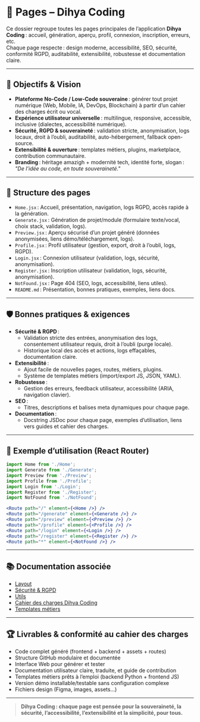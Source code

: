 # 📄 Pages – Dihya Coding

Ce dossier regroupe toutes les pages principales de l’application **Dihya Coding** : accueil, génération, aperçu, profil, connexion, inscription, erreurs, etc.  
Chaque page respecte : design moderne, accessibilité, SEO, sécurité, conformité RGPD, auditabilité, extensibilité, robustesse et documentation claire.

---

## 🚀 Objectifs & Vision

- **Plateforme No-Code / Low-Code souveraine** : générer tout projet numérique (Web, Mobile, IA, DevOps, Blockchain) à partir d’un cahier des charges écrit ou vocal.
- **Expérience utilisateur universelle** : multilingue, responsive, accessible, inclusive (dialectes, accessibilité numérique).
- **Sécurité, RGPD & souveraineté** : validation stricte, anonymisation, logs locaux, droit à l’oubli, auditabilité, auto-hébergement, fallback open-source.
- **Extensibilité & ouverture** : templates métiers, plugins, marketplace, contribution communautaire.
- **Branding** : héritage amazigh + modernité tech, identité forte, slogan : _"De l’idée au code, en toute souveraineté."_

---

## 📁 Structure des pages

- `Home.jsx` : Accueil, présentation, navigation, logs RGPD, accès rapide à la génération.
- `Generate.jsx` : Génération de projet/module (formulaire texte/vocal, choix stack, validation, logs).
- `Preview.jsx` : Aperçu sécurisé d’un projet généré (données anonymisées, liens démo/téléchargement, logs).
- `Profile.jsx` : Profil utilisateur (gestion, export, droit à l’oubli, logs, RGPD).
- `Login.jsx` : Connexion utilisateur (validation, logs, sécurité, anonymisation).
- `Register.jsx` : Inscription utilisateur (validation, logs, sécurité, anonymisation).
- `NotFound.jsx` : Page 404 (SEO, logs, accessibilité, liens utiles).
- `README.md` : Présentation, bonnes pratiques, exemples, liens docs.

---

## 🛡️ Bonnes pratiques & exigences

- **Sécurité & RGPD** :  
  - Validation stricte des entrées, anonymisation des logs, consentement utilisateur requis, droit à l’oubli (purge locale).
  - Historique local des accès et actions, logs effaçables, documentation claire.
- **Extensibilité** :  
  - Ajout facile de nouvelles pages, routes, métiers, plugins.
  - Système de templates métiers (import/export JS, JSON, YAML).
- **Robustesse** :  
  - Gestion des erreurs, feedback utilisateur, accessibilité (ARIA, navigation clavier).
- **SEO** :  
  - Titres, descriptions et balises meta dynamiques pour chaque page.
- **Documentation** :  
  - Docstring JSDoc pour chaque page, exemples d’utilisation, liens vers guides et cahier des charges.

---

## 📝 Exemple d’utilisation (React Router)

```jsx
import Home from './Home';
import Generate from './Generate';
import Preview from './Preview';
import Profile from './Profile';
import Login from './Login';
import Register from './Register';
import NotFound from './NotFound';

<Route path="/" element={<Home />} />
<Route path="/generate" element={<Generate />} />
<Route path="/preview" element={<Preview />} />
<Route path="/profile" element={<Profile />} />
<Route path="/login" element={<Login />} />
<Route path="/register" element={<Register />} />
<Route path="*" element={<NotFound />} />
```

---

## 📚 Documentation associée

- [Layout](../layout/README.md)
- [Sécurité & RGPD](../docs/security.md)
- [Utils](../utils/README.md)
- [Cahier des charges Dihya Coding](../../../docs/user_guide/README.md)
- [Templates métiers](https://github.com/DihyaCoding/templates)

---

## 🏆 Livrables & conformité au cahier des charges

- Code complet généré (frontend + backend + assets + routes)
- Structure GitHub modulaire et documentée
- Interface Web pour générer et tester
- Documentation utilisateur claire, traduite, et guide de contribution
- Templates métiers prêts à l’emploi (backend Python + frontend JS)
- Version démo installable/testable sans configuration complexe
- Fichiers design (Figma, images, assets…)

---

> **Dihya Coding : chaque page est pensée pour la souveraineté, la sécurité, l’accessibilité, l’extensibilité et la simplicité, pour tous.**